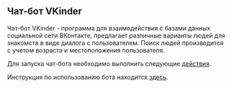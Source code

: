 ## Чат-бот VKinder
Чат-бот VKinder - программа для взаимодействия с базами данных социальной сети ВКонтакте, предлагает различные варианты людей для знакомств в виде диалога с пользователем. Поиск людей производится с учетом возраста и местоположения пользователя.

Для запуска чат-бота необходимо выполнить следующие [действия](settings.md).

Инструкция по использованию бота находится [здесь](usage.md).
